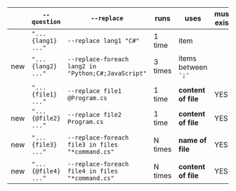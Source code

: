 |     | `--question`          | `--replace`|  runs | uses | must exist |
|--|--|--|--|--|--|
|     | `"... {lang1} ..."`   | `--replace lang1 "C#"`  | 1 time | item
| new | `"... {lang2} ..."`   | `--replace-foreach lang2 in "Python;C#;JavaScript"`  | 3 times | items between `';'`
|     |  |  |
|     | `"... {file1} ..."`   | `--replace file1 @Program.cs`  | 1 time | **content of file** | YES
| new | `"... {@file2} ..."`  | `--replace file2 Program.cs`  | 1 time | **content of file** | YES
|     |  |  |
| new | `"... {file3} ..."`   | `--replace-foreach file3 in files "*command.cs"`  | N times | **name of file** | YES
|     |  |  |
| new | `"... {@file4} ..."`  | `--replace-foreach file4 in files "*command.cs"`  | N times | **content of file** | YES

